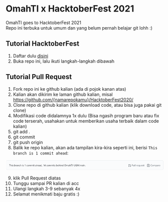 # OmahTI x HacktoberFest 2021

OmahTI goes to HacktoberFest 2021 <br/>
Repo ini terbuka untuk umum dan yang belum pernah belajar git lohh :)

## Tutorial HacktoberFest

1. Daftar dulu [disini](https://hacktoberfest.digitalocean.com/)
2. Buka repo ini, lalu ikuti langkah-langkah dibawah

## Tutorial Pull Request

1. Fork repo ini ke github kalian (ada di pojok kanan atas)
2. Kalian akan dikirim ke laman github kalian, misal https://github.com/{namarepokamu}/HacktoberFest2020/
3. Clone repo di github kalian (klik download code, atau bisa juga pakai git clone)
4. Modifikasi code didalamnya 1x dulu (Bisa ngasih program baru atau fix code terserah, usahakan untuk memberikan usaha terbaik dalam code kalian)
5. git add .
6. git commit 
7. git push origin
8. Balik ke repo kalian, akan ada tampilan kira-kira seperti ini, berisi `This branch is 1 commit ahead`:

<img src='./.png/pr-ss.png' />

9. klik Pull Request diatas
10. Tunggu sampai PR kalian di acc
11. Ulangi langkah 3-9 sebanyak 4x
12. Selamat menikmati baju gratis :)